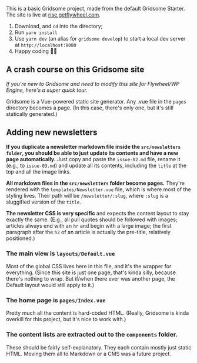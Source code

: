 This is a basic Gridsome project, made from the default Gridsome Starter. The site is live at [rise.getflywheel.com](https://rise.getflywheel.com).

1. Download, and `cd` into the directory;
2. Run `yarn install`
3. Use `yarn dev` (an alias for `gridsome develop`) to start a local dev server at `http://localhost:8080`
4. Happy coding 🎉🙌

## A crash course on this Gridsome site

*If you're new to Gridsome and need to modify this site for Flywheel/WP Engine, here's a super quick tour.*

Gridsome is a Vue-powered static site generator. Any .vue file in the `pages` directory becomes a page. (In this case, there's only one, but it's still statically generated.)

## Adding new newsletters

**If you duplicate a newsletter markdown file inside the `src/newsletters folder`, you should be able to just update its contents and have a new page automatically.** Just copy and paste the `issue-02.md` file, rename it (e.g., to `issue-03.md`) and update all its contents, including the `title` at the top and all the image links.

**All markdown files in the `src/newsletters` folder become pages.** They're rendered with the `templates/Newsletter.vue` file, which is where most of the styling lives. Their path will be `/newsletter/:slug`, where `:slug` is a sluggified version of the `title`.

**The newsletter CSS is very specific** and expects the content layout to stay exactly the same. (E.g., all pull quotes should be followed with images; articles always end with an `hr` and begin with a large image; the first paragraph after the `h2` of an article is actually the pre-title, relatively positioned.)

### The main view is `layouts/Default.vue`

Most of the global CSS lives here in this file, and it's the wrapper for everything. (Since this site is just one page, that's kinda silly, because there's nothing to wrap. But if/when there ever was another page, the Default layout would still apply to it.)

### The home page is `pages/Index.vue`

Pretty much all the content is hard-coded HTML. (Really, Gridsome is kinda overkill for this project, but it's nice to work with.)

### The content lists are extracted out to the `components` folder.

These should be fairly self-explanatory. They each contain mostly just static HTML. Moving them all to Markdown or a CMS was a future project.
